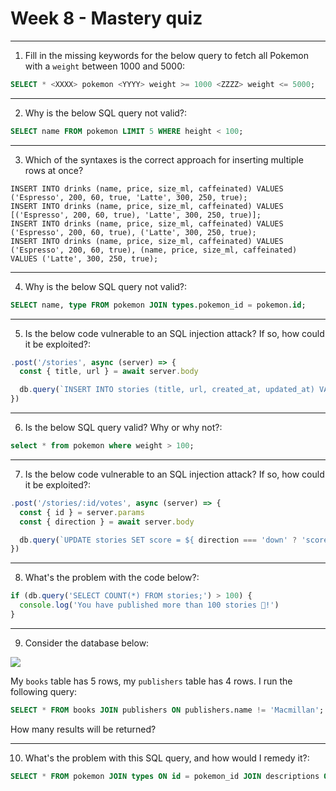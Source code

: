 # Week 8 - Mastery quiz

<hr>

1. Fill in the missing keywords for the below query to fetch all Pokemon with a `weight` between 1000 and 5000:

```sql
SELECT * <XXXX> pokemon <YYYY> weight >= 1000 <ZZZZ> weight <= 5000;
```

<hr>

2. Why is the below SQL query not valid?:

```sql
SELECT name FROM pokemon LIMIT 5 WHERE height < 100;
```

<hr>

3. Which of the syntaxes is the correct approach for inserting multiple rows at once?

```
INSERT INTO drinks (name, price, size_ml, caffeinated) VALUES ('Espresso', 200, 60, true, 'Latte', 300, 250, true);
INSERT INTO drinks (name, price, size_ml, caffeinated) VALUES [('Espresso', 200, 60, true), 'Latte', 300, 250, true)];
INSERT INTO drinks (name, price, size_ml, caffeinated) VALUES ('Espresso', 200, 60, true), ('Latte', 300, 250, true);
INSERT INTO drinks (name, price, size_ml, caffeinated) VALUES ('Espresso', 200, 60, true), (name, price, size_ml, caffeinated) VALUES ('Latte', 300, 250, true);
```

<hr>

4. Why is the below SQL query not valid?:

```sql
SELECT name, type FROM pokemon JOIN types.pokemon_id = pokemon.id;
```

<hr>

5. Is the below code vulnerable to an SQL injection attack? If so, how could it be exploited?:

```js
.post('/stories', async (server) => {
  const { title, url } = await server.body

  db.query(`INSERT INTO stories (title, url, created_at, updated_at) VALUES ('${ title }', '${ url }', datetime('now'), datetime('now'))`)
})
```

<hr>

6. Is the below SQL query valid? Why or why not?:

```sql
select * from pokemon where weight > 100;
```

<hr>

7. Is the below code vulnerable to an SQL injection attack? If so, how could it be exploited?:

```js
.post('/stories/:id/votes', async (server) => {
  const { id } = server.params
  const { direction } = await server.body

  db.query(`UPDATE stories SET score = ${ direction === 'down' ? 'score - 1' : 'score + 1' } WHERE id = ?`, [id])
})
```

<hr>

8. What's the problem with the code below?:

```js
if (db.query('SELECT COUNT(*) FROM stories;') > 100) {
  console.log('You have published more than 100 stories 🎉!')
}
```

<hr>

9. Consider the database below:

![](https://user-images.githubusercontent.com/636814/93799668-5d7b8b80-fc37-11ea-9994-5f2f3e6e7c89.png)

My `books` table has 5 rows, my `publishers` table has 4 rows. I run the following query:

```sql
SELECT * FROM books JOIN publishers ON publishers.name != 'Macmillan';
```

How many results will be returned?

<hr>

10. What's the problem with this SQL query, and how would I remedy it?:

```sql
SELECT * FROM pokemon JOIN types ON id = pokemon_id JOIN descriptions ON id = pokemon_id;
```
